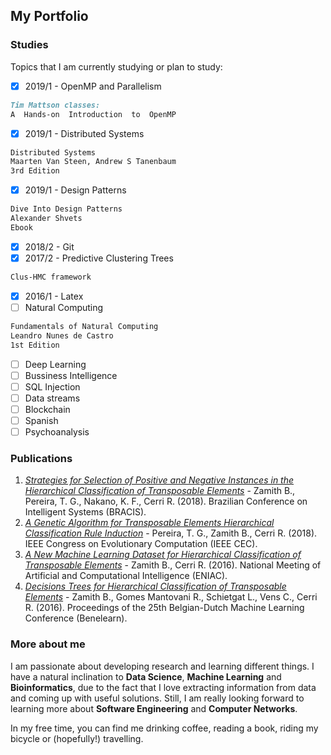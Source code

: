 ## My Portfolio

### Studies
Topics that I am currently studying or plan to study:
- [x] 2019/1 - OpenMP and Parallelism
```markdown
Tim Mattson classes:
A  Hands-on  Introduction  to  OpenMP
```
- [x] 2019/1 - Distributed Systems
```markdown
Distributed Systems
Maarten Van Steen, Andrew S Tanenbaum
3rd Edition
```
- [x] 2019/1 - Design Patterns 
```markdown
Dive Into Design Patterns
Alexander Shvets
Ebook
```
- [x] 2018/2 - Git
- [x] 2017/2 - Predictive Clustering Trees
```markdown
Clus-HMC framework
```
- [x] 2016/1 - Latex
- [ ] Natural Computing 
```markdown
Fundamentals of Natural Computing
Leandro Nunes de Castro
1st Edition
```
- [ ] Deep Learning
- [ ] Bussiness Intelligence
- [ ] SQL Injection
- [ ] Data streams
- [ ] Blockchain
- [ ] Spanish
- [ ] Psychoanalysis

### Publications
1. [*Strategies for Selection of Positive and Negative Instances in the Hierarchical Classification of Transposable Elements*](https://ieeexplore.ieee.org/document/8575650) - Zamith B., Pereira, T. G., Nakano, K. F., Cerri R. (2018). Brazilian Conference on Intelligent Systems (BRACIS).
2. [*A Genetic Algorithm for Transposable Elements Hierarchical Classification Rule Induction*](https://ieeexplore.ieee.org/document/8477642) - Pereira, T. G., Zamith B., Cerri R. (2018). IEEE Congress on Evolutionary Computation (IEEE CEC).
3. [*A New Machine Learning Dataset for Hierarchical Classification of Transposable Elements*](https://www.cin.ufpe.br/~rbcp/bracis-papers/ENIAC/Sessao%20de%20Posters/A%20New%20Machine%20Learning%20Dataset%20for%20Hierarchical%20Classification%20of%20Transposable%20Elements.pdf) - Zamith B., Cerri R. (2016). National Meeting of Artificial and Computational Intelligence (ENIAC).
4. [*Decisions Trees for Hierarchical Classification of Transposable Elements*](https://www.kuleuven-kulak.be/benelearn/papers/Benelearn_2016_paper_57.pdf) - Zamith B., Gomes Mantovani R., Schietgat L., Vens C., Cerri R. (2016). Proceedings of the 25th Belgian-Dutch Machine Learning Conference (Benelearn).

### More about me
I am passionate about developing research and learning different things. I have a natural inclination to **Data Science**, **Machine Learning** and **Bioinformatics**, due to the fact that I love extracting information from data and coming up with useful solutions. Still, I am really looking forward to learning more about **Software Engineering** and **Computer Networks**. 

In my free time, you can find me drinking coffee, reading a book, riding my bicycle or (hopefully!) travelling.  
